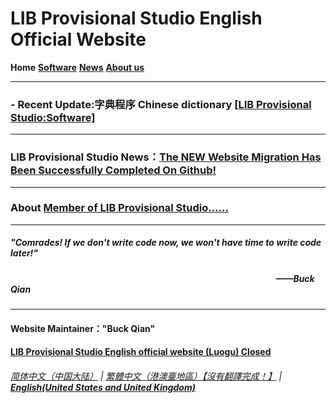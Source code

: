 # LIB Provisional Studio English Official Website

**Home** **[Software](Software)** **[News](News)** **[About us](About_us)** 

------------
### - Recent Update:字典程序 Chinese dictionary [[LIB Provisional Studio:Software]](Software)

------------
### LIB Provisional Studio News：[The NEW Website Migration Has Been Successfully Completed On Github!](news/move_welcome)

------------
### About [Member of LIB Provisional Studio......](About_us)

------------

##### "Comrades! If we don't write code now, we won't have time to write code later!"  
##### &nbsp;&nbsp;&nbsp;&nbsp;&nbsp;&nbsp;&nbsp;&nbsp;&nbsp;&nbsp;&nbsp;&nbsp;&nbsp;&nbsp;&nbsp;&nbsp;&nbsp;&nbsp;&nbsp;&nbsp;&nbsp;&nbsp;&nbsp;&nbsp;&nbsp;&nbsp;&nbsp;&nbsp;&nbsp;&nbsp;&nbsp;&nbsp;&nbsp;&nbsp;&nbsp;&nbsp;&nbsp;&nbsp;&nbsp;&nbsp;&nbsp;&nbsp;&nbsp;&nbsp;&nbsp;&nbsp;&nbsp;&nbsp;&nbsp;&nbsp;&nbsp;&nbsp;&nbsp;&nbsp;&nbsp;&nbsp;&nbsp;&nbsp;&nbsp;&nbsp;&nbsp;&nbsp;&nbsp;&nbsp;&nbsp;&nbsp;&nbsp;&nbsp;&nbsp;&nbsp;&nbsp;&nbsp;&nbsp;&nbsp;&nbsp;&nbsp;&nbsp;&nbsp;&nbsp;&nbsp;&nbsp;&nbsp;&nbsp;&nbsp;&nbsp;&nbsp;&nbsp;&nbsp;&nbsp;&nbsp;&nbsp;&nbsp;&nbsp;&nbsp;&nbsp;&nbsp;&nbsp;&nbsp;&nbsp;&nbsp;&nbsp;&nbsp;&nbsp;&nbsp;&nbsp;&nbsp;&nbsp;&nbsp;&nbsp;&nbsp;&nbsp;&nbsp;&nbsp;&nbsp;&nbsp;&nbsp;&nbsp;&nbsp;&nbsp;&nbsp;&nbsp;&nbsp;&nbsp;&nbsp;&nbsp;&nbsp;&nbsp;&nbsp;——Buck Qian

------------
#### Website Maintainer："Buck Qian"
#### [LIB Provisional Studio English official website (Luogu) Closed ](https://www.luogu.com.cn/paste/libps)
###### [简体中文（中国大陆）](https://libps.github.io/index) | [繁體中文（港澳臺地區）【沒有翻譯完成！】](https://libps.github.io/tc/index) | **[English(United States and United Kingdom)](https://libps.github.io/en/index)**
